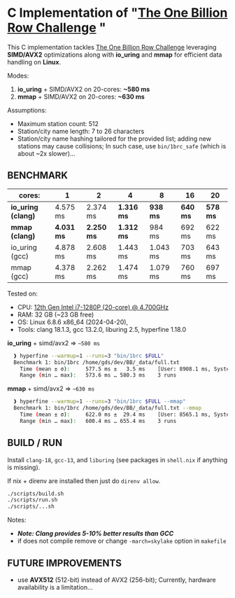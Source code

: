 # C Implementation of "[The One Billion Row Challenge](https://github.com/gunnarmorling/1brc) "

This C implementation tackles [The One Billion Row Challenge](https://github.com/gunnarmorling/1brc) leveraging **SIMD/AVX2** optimizations along with **io_uring** and **mmap** for efficient data handling on **Linux**.

Modes:
  1. **io_uring** + SIMD/AVX2 on 20-cores: **~580 ms**
  2. **mmap** + SIMD/AVX2 on 20-cores:  **~630 ms**

Assumptions:
- Maximum station count: 512
- Station/city name length: 7 to 26 characters
- Station/city name hashing tailored for the provided list; adding new stations may cause collisions; In such case, use `bin/1brc_safe` (which is about ~2x slower)...


## BENCHMARK

cores:               |       1      |     2        |     4        |     8      |    16      |      20    |
---------------------|--------------|--------------|--------------|------------|------------|------------|
**io_uring (clang)** |   4.575 ms   |   2.374 ms   | **1.316 ms** | **938 ms** | **640 ms** | **578 ms** |
**mmap     (clang)** | **4.031 ms** | **2.250 ms** | **1.312 ms** |   984 ms   |   692 ms   |   622 ms   |
  io_uring   (gcc)   |   4.878 ms   |   2.608 ms   |   1.443 ms   | 1.043 ms   |   703 ms   |   643 ms   |
  mmap       (gcc)   |   4.378 ms   |   2.262 ms   |   1.474 ms   | 1.079 ms   |   760 ms   |   697 ms   |


Tested on:
- CPU: [12th Gen Intel i7-1280P (20-core) @ 4.700GHz](https://www.intel.com/content/www/us/en/products/sku/226253/intel-core-i71280p-processor-24m-cache-up-to-4-80-ghz/specifications.html)
- RAM: 32 GB  (~23 GB free)
- OS: Linux 6.8.6 x86_64 (2024-04-20), 
- Tools: clang 18.1.3, gcc 13.2.0, liburing 2.5, hyperfine 1.18.0


**io_uring** + simd/avx2 => `~580 ms`
  ```sh
    ❱ hyperfine --warmup=1 --runs=3 "bin/1brc $FULL"
    Benchmark 1: bin/1brc /home/gds/dev/BB/_data/full.txt
      Time (mean ± σ):     577.5 ms ±   3.5 ms    [User: 8908.1 ms, System: 1881.7 ms]
      Range (min … max):   573.6 ms … 580.3 ms    3 runs
  ```

**mmap** + simd/avx2 => `~630 ms`
  ```sh
    ❱ hyperfine --warmup=1 --runs=3 "bin/1brc $FULL --mmap"
    Benchmark 1: bin/1brc /home/gds/dev/BB/_data/full.txt --mmap
      Time (mean ± σ):     622.0 ms ±  29.4 ms    [User: 8565.1 ms, System: 616.8 ms]
      Range (min … max):   600.4 ms … 655.4 ms    3 runs
  ```


## BUILD / RUN

Install `clang-18`, `gcc-13`, and `liburing` (see packages in `shell.nix` if anything is missing).  

If  nix + direnv are installed then just do `direnv allow`.  

```sh
./scripts/build.sh
./scripts/run.sh
./scripts/...sh
```

Notes:
- ***Note: Clang provides 5-10% better results than GCC***
- if does not compile remove or change `-march=skylake` option in `makefile`


## FUTURE IMPROVEMENTS

- use **AVX512** (512-bit) instead of AVX2 (256-bit); Currently, hardware availability is a limitation...
